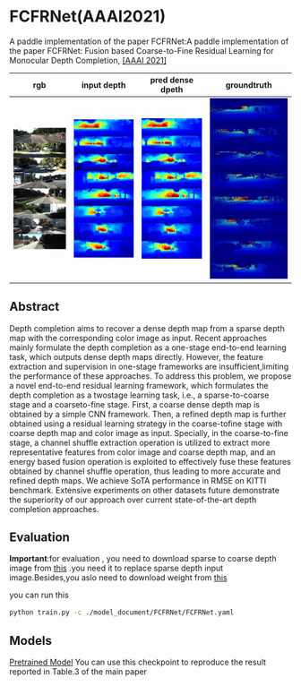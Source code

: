 # FCFRNet(AAAI2021)
A paddle implementation of the paper FCFRNet:A paddle implementation of the paper FCFRNet: Fusion based Coarse-to-Fine Residual Learning for Monocular Depth Completion, 
[\[AAAI 2021\]](https://openaccess.thecvf.com/content/CVPR2021/html/Shen_CFNet_Cascade_and_Fused_Cost_Volume_for_Robust_Stereo_Matching_CVPR_2021_paper.html)


| rgb            | input depth            | pred dense dpeth        | groundtruth            |
|----------------|------------------------|-------------------------|------------------------|
| ![](./rgb.jpg) | ![](./input_depth.jpg) | ![](./result_depth.jpg) | ![](./groundturth.jpg) |


</font>

## Abstract
Depth completion aims to recover a dense depth map from a sparse depth map with the corresponding color image as input. Recent approaches mainly formulate the depth completion as a one-stage end-to-end learning task, which outputs dense depth maps directly. However, the feature extraction and supervision in one-stage frameworks are insufficient,limiting the performance of these approaches. To address this problem, we propose a novel end-to-end residual learning framework, which formulates the depth completion as a twostage learning task, i.e., a sparse-to-coarse stage and a coarseto-fine stage. First, a coarse dense depth map is obtained by a simple CNN framework. Then, a refined depth map is further obtained using a residual learning strategy in the coarse-tofine stage with coarse depth map and color image as input. Specially, in the coarse-to-fine stage, a channel shuffle extraction operation is utilized to extract more representative features from color image and coarse depth map, and an energy based fusion operation is exploited to effectively fuse these features obtained by channel shuffle operation, thus leading to more accurate and refined depth maps. We achieve SoTA performance in RMSE on KITTI benchmark. Extensive experiments on other datasets future demonstrate the superiority of our approach over current state-of-the-art depth completion approaches.


## Evaluation

**Important**:for evaluation , you need to download sparse to coarse depth image from [this](https://aistudio.baidu.com/aistudio/datasetdetail/175535/0)
.you need it to replace sparse depth input image.Besides,you aslo need to download weight from [this](https://aistudio.baidu.com/aistudio/datasetdetail/176607)

you can run this 
```bash
python train.py -c ./model_document/FCFRNet/FCFRNet.yaml
```


## Models

[Pretrained Model](https://aistudio.baidu.com/aistudio/datasetdetail/176607)
You can use this checkpoint to reproduce the result reported in Table.3 of the main paper



